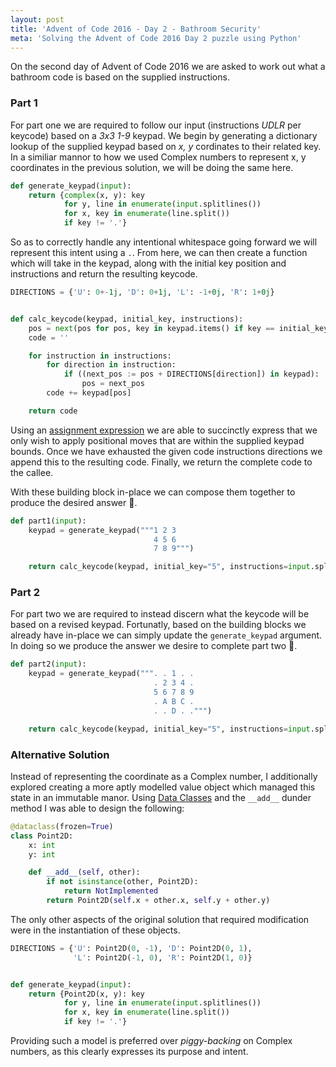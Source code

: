 ```yaml
---
layout: post
title: 'Advent of Code 2016 - Day 2 - Bathroom Security'
meta: 'Solving the Advent of Code 2016 Day 2 puzzle using Python'
---
```


On the second day of Advent of Code 2016 we are asked to work out what a bathroom code is based on the supplied instructions.

<!--more-->

### Part 1

For part one we are required to follow our input (instructions _UDLR_ per keycode) based on a _3x3 1-9_ keypad.
We begin by generating a dictionary lookup of the supplied keypad based on _x, y_ cordinates to their related key.
In a similiar mannor to how we used Complex numbers to represent x, y coordinates in the previous solution, we will be doing the same here.

```python
def generate_keypad(input):
    return {complex(x, y): key
            for y, line in enumerate(input.splitlines())
            for x, key in enumerate(line.split())
            if key != '.'}
```

So as to correctly handle any intentional whitespace going forward we will represent this intent using a `.`.
From here, we can then create a function which will take in the keypad, along with the initial key position and instructions and return the resulting keycode.

```python
DIRECTIONS = {'U': 0+-1j, 'D': 0+1j, 'L': -1+0j, 'R': 1+0j}


def calc_keycode(keypad, initial_key, instructions):
    pos = next(pos for pos, key in keypad.items() if key == initial_key)
    code = ''

    for instruction in instructions:
        for direction in instruction:
            if ((next_pos := pos + DIRECTIONS[direction]) in keypad):
                pos = next_pos
        code += keypad[pos]

    return code
```

Using an [assignment expression](https://www.python.org/dev/peps/pep-0572/) we are able to succinctly express that we only wish to apply positional moves that are within the supplied keypad bounds.
Once we have exhausted the given code instructions directions we append this to the resulting code.
Finally, we return the complete code to the callee.

With these building block in-place we can compose them together to produce the desired answer 🌟.

```python
def part1(input):
    keypad = generate_keypad("""1 2 3
                                4 5 6
                                7 8 9""")

    return calc_keycode(keypad, initial_key="5", instructions=input.splitlines())
```

### Part 2

For part two we are required to instead discern what the keycode will be based on a revised keypad.
Fortunatly, based on the building blocks we already have in-place we can simply update the `generate_keypad` argument.
In doing so we produce the answer we desire to complete part two 🌟.

```python
def part2(input):
    keypad = generate_keypad(""". . 1 . .
                                . 2 3 4 .
                                5 6 7 8 9
                                . A B C .
                                . . D . .""")

    return calc_keycode(keypad, initial_key="5", instructions=input.splitlines())
```

### Alternative Solution

Instead of representing the coordinate as a Complex number, I additionally explored creating a more aptly modelled value object which managed this state in an immutable manor.
Using [Data Classes](https://docs.python.org/3/library/dataclasses.html) and the `__add__` dunder method I was able to design the following:

```python
@dataclass(frozen=True)
class Point2D:
    x: int
    y: int

    def __add__(self, other):
        if not isinstance(other, Point2D):
            return NotImplemented
        return Point2D(self.x + other.x, self.y + other.y)
```

The only other aspects of the original solution that required modification were in the instantiation of these objects.

```python
DIRECTIONS = {'U': Point2D(0, -1), 'D': Point2D(0, 1),
              'L': Point2D(-1, 0), 'R': Point2D(1, 0)}


def generate_keypad(input):
    return {Point2D(x, y): key
            for y, line in enumerate(input.splitlines())
            for x, key in enumerate(line.split())
            if key != '.'}
```

Providing such a model is preferred over _piggy-backing_ on Complex numbers, as this clearly expresses its purpose and intent.
